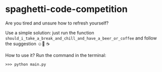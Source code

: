 # spaghetti-code-competition

Are you tired and unsure how to refresh yourself?

Use a simple solution: just run the function `should_i_take_a_break_and_chill_and_have_a_beer_or_coffee` and follow the suggestion ☺️🍺 ☕ 

How to use it?
Run the command in the terminal:
```
>>> python main.py
```
